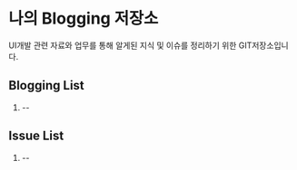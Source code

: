 # 나의 Blogging 저장소
UI개발 관련 자료와 업무를 통해 알게된 지식 및 이슈를 정리하기 위한 GIT저장소입니다.

## Blogging List
1. --

## Issue List
1. --
